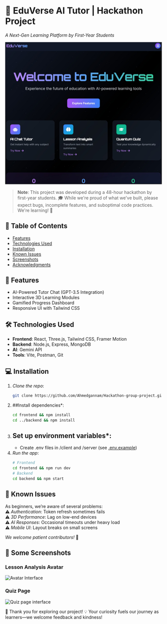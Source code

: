 # 🚀 EduVerse AI Tutor | Hackathon Project 
*A Next-Gen Learning Platform by First-Year Students*  

![Home Page](./screenshots/homePage.jpg) 

> **Note**: This project was developed during a 48-hour hackathon by first-year students. 🎓 While we're proud of what we've built, please expect bugs, incomplete features, and suboptimal code practices. We're learning! 🙏

## 📌 Table of Contents
- [Features](#-features)
- [Technologies Used](#-technologies-used)
- [Installation](#-installation)
- [Known Issues](#-known-issues)
- [Screenshots](#-screenshots)
- [Acknowledgments](#-acknowledgments)

## 🌟 Features
- AI-Powered Tutor Chat (GPT-3.5 Integration)
- Interactive 3D Learning Modules
- Gamified Progress Dashboard
- Responsive UI with Tailwind CSS

## 🛠 Technologies Used
- **Frontend**: React, Three.js, Tailwind CSS, Framer Motion  
- **Backend**: Node.js, Express, MongoDB  
- **AI**: Gemini API  
- **Tools**: Vite, Postman, Git  

## 💻 Installation
1. *Clone the repo*:
   ```bash
   git clone https://github.com/Ahmedgannam/Hackathon-group-project.git
   
2. ##Install dependencies*:
   ```bash
   cd frontend && npm install
   cd ../backend && npm install
   
3. ## Set up environment variables*:
   - Create .env files in /client and /server (see [.env.example](.env.example))
4. *Run the app*:
   ```bash
   # Frontend
   cd frontend && npm run dev
   # Backend
   cd backend && npm start
   

## 🐛 Known Issues
As beginners, we’re aware of several problems:  
⚠ *Authentication*: Token refresh sometimes fails  
⚠ *3D Performance*: Lag on low-end devices  
⚠ *AI Responses*: Occasional timeouts under heavy load  
⚠ *Mobile UI*: Layout breaks on small screens  

*We welcome patient contributors!* 🙌  

## 📸 Some  Screenshots

   ### Lesson Analysis Avatar
   ![Avatar Interface](./screenshots/AvatarLessonAnalyzerPage.jpg)

   ### Quiz Page
   ![Quiz page interface](./screenshots/Quizpage.jpg)

🙏 Thank you for exploring our project!
💡 Your curiosity fuels our journey as learners—we welcome feedback and kindness!
